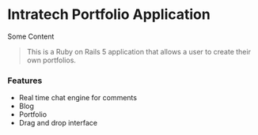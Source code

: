 # Intratech Portfolio Application

Some Content

> This is a Ruby on Rails 5 application that allows a user to create their own portfolios. 

### Features

- Real time chat engine for comments
- Blog
- Portfolio
- Drag and drop interface

